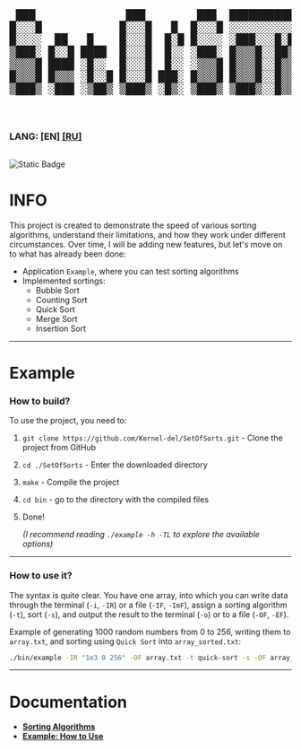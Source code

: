<div style="width: 100%; overflow-x: auto;">
  <pre style="font-family: monospace; font-size: 2vw; line-height: 1.14; white-space: pre;">
 ███              ███        ███  ████████████████████████
█░░░█            █░░░█   █  █░░░█ ░░░░░░░░░░░░░██░░░░░░░░
█░░░░  ██   █    █░░░█  █░█ █░░░░ ░███░░░█░██░░██░░███░░░
▒███░ █░░█ ████  █░░░█  █░░ ░███░ █▒▒▒█░░██▒▒█░██░█▒▒▒░░
▒▒▒▒█ ████ ░█░░  █░░░█  █░░ ░▒▒▒█ █▒▒▒█░░█▒▒▒▒░██░▒██▒░░
█▒▒▒█ █▒▒▒ ░█░░█ █░░░█ ███░ █▒▒▒█ █▒▒▒█░░█▒▒▒▒░██░▒▒▒█░
▒███▒ ░███ ░▒██▒ ▒███▒ ░█▒░ ▒███▒ ▒███▒░░█▒▒▒▒░█░░███▒░
  </pre>
</div>

<div style="display: flex; justify-content: space-between; align-items: center; width: 100%;">
  <div>
    <h3>LANG: [EN] <a href="./README_RU.md">[RU]</a></h3>
  </div>
</div>

![Static Badge](https://img.shields.io/badge/17+-blue?logo=c%2B%2B)
# INFO

This project is created to demonstrate the speed of various sorting algorithms, understand their limitations, and how they work under different circumstances. Over time, I will be adding new features, but let's move on to what has already been done:
* Application `Example`, where you can test sorting algorithms
* Implemented sortings:
  * Bubble Sort
  * Counting Sort
  * Quick Sort
  * Merge Sort
  * Insertion Sort

----
# Example

### How to build?
To use the project, you need to:
1. `git clone https://github.com/Kernel-del/SetOfSorts.git` - Clone the project from GitHub
2. `cd ./SetOfSorts` - Enter the downloaded directory
3. `make` - Compile the project
4. `cd bin` - go to the directory with the compiled files
5. Done!

    *(I recommend reading `./example -h -TL` to explore the available options)*
---
### How to use it?
The syntax is quite clear. You have one array, into which you can write data through the terminal (`-i`, `-IR`) or a file (`-IF`, `-ImF`), assign a sorting algorithm (`-t`), sort (`-s`), and output the result to the terminal (`-o`) or to a file (`-OF`, `-EF`).

Example of generating 1000 random numbers from 0 to 256, writing them to `array.txt`, and sorting using `Quick Sort` into `array_sorted.txt`:
```bash
./bin/example -IR "1e3 0 256" -OF array.txt -t quick-sort -s -OF array_sorted.txt
```
---
# Documentation
<ul>
  <li><a href="en/sorts.md" id="next-sorts"><strong>Sorting Algorithms</strong></a></li>
  <li><a href="en/example.md" id="next-example"><strong>Example: How to Use</strong></a></li>
</ul>

